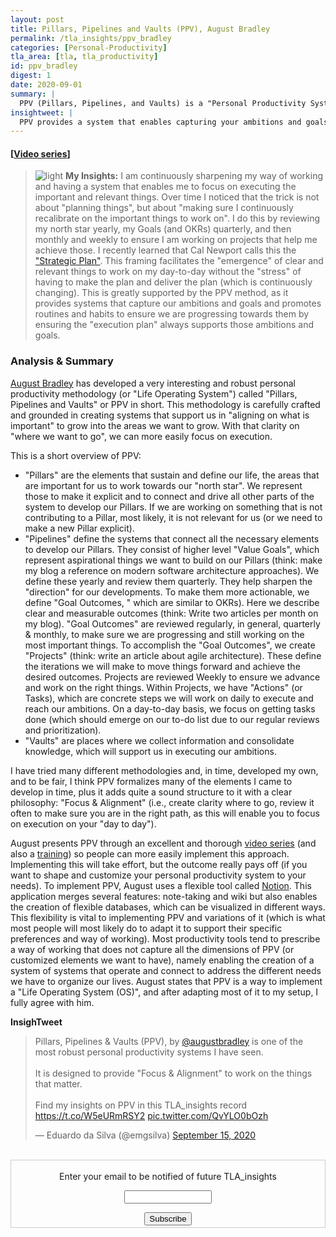 ```yaml
---
layout: post
title: Pillars, Pipelines and Vaults (PPV), August Bradley
permalink: /tla_insights/ppv_bradley
categories: [Personal-Productivity]
tla_area: [tla, tla_productivity]
id: ppv_bradley
digest: 1
date: 2020-09-01
summary: |
  PPV (Pillars, Pipelines, and Vaults) is a "Personal Productivity System" (or Life Operating System - LifeOS) created by August Bradley to have a "systems thinking" approach to approach all relevant things we need to work on. The primary goal is to enable systems that support us in understanding what is essential for us and then trigger actions or habits that allow us to move forward in that direction consistently. This allows us to set a clear path and effectively move in that direction. August Bradley provides a comprehensive overview to implement this method in Notion.
insightweet: |
  PPV provides a system that enables capturing your ambitions and goals, and having routines (and supporting tools/elements) to make sure we are progressing towards them, and based on that, have a plan emerging "automatically" to get us focused on executing on the right (important) things.
---
```


#### [[Video series](http://notionproductivity.com)]

> ![light](/assets/light-bulb.png) **My Insights:** I am continuously sharpening my way of working and having a system that enables me to focus on executing the important and relevant things. Over time I noticed that the trick is not about "planning things", but about "making sure I continuously recalibrate on the important things to work on". I do this by reviewing my north star yearly, my Goals (and OKRs) quarterly, and then monthly and weekly to ensure I am working on projects that help me achieve those. I recently learned that Cal Newport calls this the ["Strategic Plan"](https://www.youtube.com/watch?v=3FipKTzkTD4). This framing facilitates the "emergence" of clear and relevant things to work on my day-to-day without the "stress" of having to make the plan and deliver the plan (which is continuously changing). This is greatly supported by the PPV method, as it provides systems that capture our ambitions and goals and promotes routines and habits to ensure we are progressing towards them by ensuring the "execution plan" always supports those ambitions and goals.

### Analysis & Summary

[August Bradley](https://twitter.com/augustbradley) has developed a very interesting and robust personal productivity methodology (or "Life Operating System") called "Pillars, Pipelines and Vaults" or PPV in short. This methodology is carefully crafted and grounded in creating systems that support us in "aligning on what is important" to grow into the areas we want to grow. With that clarity on "where we want to go", we can more easily focus on execution.

This is a short overview of PPV:

- "Pillars" are the elements that sustain and define our life, the areas that are important for us to work towards our "north star". We represent those to make it explicit and to connect and drive all other parts of the system to develop our Pillars. If we are working on something that is not contributing to a Pillar, most likely, it is not relevant for us (or we need to make a new Pillar explicit).
- "Pipelines" define the systems that connect all the necessary elements to develop our Pillars. They consist of higher level "Value Goals", which represent aspirational things we want to build on our Pillars (think: make my blog a reference on modern software architecture approaches). We define these yearly and review them quarterly. They help sharpen the "direction" for our developments. To make them more actionable, we define "Goal Outcomes, " which are similar to OKRs). Here we describe clear and measurable outcomes (think: Write two articles per month on my blog). "Goal Outcomes" are reviewed regularly, in general, quarterly & monthly, to make sure we are progressing and still working on the most important things. To accomplish the "Goal Outcomes", we create "Projects" (think: write an article about agile architecture). These define the iterations we will make to move things forward and achieve the desired outcomes. Projects are reviewed Weekly to ensure we advance and work on the right things. Within Projects, we have "Actions" (or Tasks), which are concrete steps we will work on daily to execute and reach our ambitions. On a day-to-day basis, we focus on getting tasks done (which should emerge on our to-do list due to our regular reviews and prioritization).
- "Vaults" are places where we collect information and consolidate knowledge, which will support us in executing our ambitions.

I have tried many different methodologies and, in time, developed my own, and to be fair, I think PPV formalizes many of the elements I came to develop in time, plus it adds quite a sound structure to it with a clear philosophy: "Focus & Alignment" (i.e., create clarity where to go, review it often to make sure you are in the right path, as this will enable you to focus on execution on your "day to day").

August presents PPV through an excellent and thorough [video series](http://notionproductivity.com/) (and also a [training](https://www.yearzero.io/notion-life-design)) so people can more easily implement this approach. Implementing this will take effort, but the outcome really pays off (if you want to shape and customize your personal productivity system to your needs). To implement PPV, August uses a flexible tool called [Notion](https://www.notion.so). This application merges several features: note-taking and wiki but also enables the creation of flexible databases, which can be visualized in different ways. This flexibility is vital to implementing PPV and variations of it (which is what most people will most likely do to adapt it to support their specific preferences and way of working). Most productivity tools tend to prescribe a way of working that does not capture all the dimensions of PPV (or customized elements we want to have), namely enabling the creation of a system of systems that operate and connect to address the different needs we have to organize our lives. August states that PPV is a way to implement a "Life Operating System (OS)", and after adapting most of it to my setup, I fully agree with him.

**InsighTweet**

<blockquote class="twitter-tweet"><p lang="en" dir="ltr">Pillars, Pipelines &amp; Vaults (PPV), by <a href="https://twitter.com/augustbradley?ref_src=twsrc%5Etfw">@augustbradley</a> is one of the most robust personal productivity systems I have seen.<br><br>It is designed to provide &quot;Focus &amp; Alignment&quot; to work on the things that matter.<br><br>Find my insights on PPV in this TLA_insights record <a href="https://t.co/W5eURmRSY2">https://t.co/W5eURmRSY2</a> <a href="https://t.co/QvYLO0bOzh">pic.twitter.com/QvYLO0bOzh</a></p>&mdash; Eduardo da Silva (@emgsilva) <a href="https://twitter.com/emgsilva/status/1305869808651689988?ref_src=twsrc%5Etfw">September 15, 2020</a></blockquote> <script async src="https://platform.twitter.com/widgets.js" charset="utf-8"></script>

<br>

<form style="border:1px solid #ccc;padding:3px;text-align:center;" action="https://tinyletter.com/tla_insights"
  method="post" target="popupwindow"
  onsubmit="window.open('https://tinyletter.com/tla_insights', 'popupwindow', 'scrollbars=yes,width=800,height=600');return true">
  <p><label for="tlemail">Enter your email to be notified of future TLA_insights</label></p>
  <p><input type="text" style="width:140px" name="email" id="tlemail" /></p><input type="hidden" value="1"
    name="embed" /><input type="submit" value="Subscribe" />
</form>
